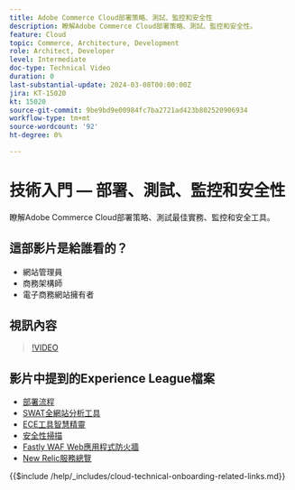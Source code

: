 ```yaml
---
title: Adobe Commerce Cloud部署策略、測試、監控和安全性
description: 瞭解Adobe Commerce Cloud部署策略、測試、監控和安全性。
feature: Cloud
topic: Commerce, Architecture, Development
role: Architect, Developer
level: Intermediate
doc-type: Technical Video
duration: 0
last-substantial-update: 2024-03-08T00:00:00Z
jira: KT-15020
kt: 15020
source-git-commit: 9be9bd9e00984fc7ba2721ad423b802520906934
workflow-type: tm+mt
source-wordcount: '92'
ht-degree: 0%

---
```


# 技術入門 — 部署、測試、監控和安全性

瞭解Adobe Commerce Cloud部署策略、測試最佳實務、監控和安全工具。

## 這部影片是給誰看的？

- 網站管理員
- 商務架構師
- 電子商務網站擁有者

## 視訊內容

>[!VIDEO](https://video.tv.adobe.com/v/3427818?learn=on)

## 影片中提到的Experience League檔案

- [部署流程](https://experienceleague.adobe.com/docs/commerce-cloud-service/user-guide/develop/deploy/process.html)
- [SWAT全網站分析工具](https://experienceleague.adobe.com/docs/commerce-operations/tools/site-wide-analysis-tool/intro.html)
- [ECE工具智慧精靈](https://experienceleague.adobe.com/docs/commerce-cloud-service/user-guide/develop/deploy/smart-wizards.html)
- [安全性掃描](https://experienceleague.adobe.com/docs/commerce-admin/systems/security/security-scan.html)
- [Fastly WAF Web應用程式防火牆](https://experienceleague.adobe.com/docs/commerce-cloud-service/user-guide/cdn/fastly-waf-service.html)
- [New Relic服務總覽](https://experienceleague.adobe.com/docs/commerce-cloud-service/user-guide/monitor/new-relic/new-relic-service.html)

{{$include /help/_includes/cloud-technical-onboarding-related-links.md}}
